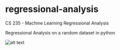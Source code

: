 # regressional-analysis
CS 235 - Machine Learning Regressional Analysis

Regressional Analysis on a random dataset in python

![alt text](https://ibb.co/kmgyDV)

